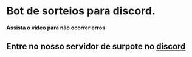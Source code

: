 # Bot de sorteios para discord.


**Assista o vídeo para não ocorrer erros**

## Entre no nosso servidor de surpote no [discord](https://discord.gg/yUUF9y3X7F)
